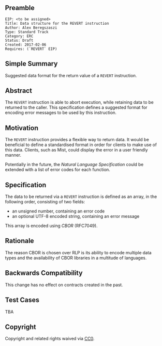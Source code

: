 ## Preamble

    EIP: <to be assigned>
    Title: Data structure for the REVERT instruction
    Author: Alex Beregszaszi
    Type: Standard Track
    Category: ERC
    Status: Draft
    Created: 2017-02-06
    Requires: (`REVERT` EIP)

## Simple Summary

Suggested data format for the return value of a `REVERT` instruction.

## Abstract

The `REVERT` instruction is able to abort execution, while retaining data to be returned to the caller. This specification defines a suggested format for encoding error messages to be used by this instruction.

## Motivation

The `REVERT` instruction provides a flexible way to return data. It would be beneficial to define a standardised format in order for clients to make use of this data. Clients, such as Mist, could display the error in a user friendly manner.

Potentially in the future, the *Natural Language Specification* could be extended with a list of error codes for each function.

## Specification

The data to be returned via a `REVERT` instruction is defined as an array, in the following order, consisting of two fields:
- an unsigned number, containing an error code
- an optional UTF-8 encoded string, containing an error message

This array is encoded using *CBOR* (RFC7049).

## Rationale

The reason CBOR is chosen over RLP is its ability to encode multiple data types and the availability of CBOR libraries in a multitude of languages.

## Backwards Compatibility

This change has no effect on contracts created in the past.

## Test Cases

TBA

## Copyright

Copyright and related rights waived via [CC0](https://creativecommons.org/publicdomain/zero/1.0/).
